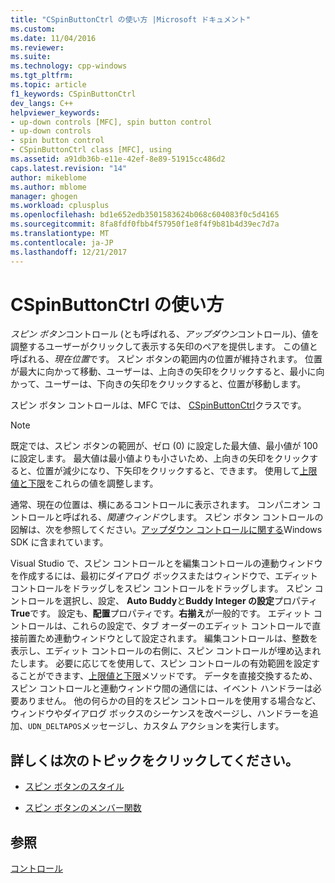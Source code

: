 ```yaml
---
title: "CSpinButtonCtrl の使い方 |Microsoft ドキュメント"
ms.custom: 
ms.date: 11/04/2016
ms.reviewer: 
ms.suite: 
ms.technology: cpp-windows
ms.tgt_pltfrm: 
ms.topic: article
f1_keywords: CSpinButtonCtrl
dev_langs: C++
helpviewer_keywords:
- up-down controls [MFC], spin button control
- up-down controls
- spin button control
- CSpinButtonCtrl class [MFC], using
ms.assetid: a91db36b-e11e-42ef-8e89-51915cc486d2
caps.latest.revision: "14"
author: mikeblome
ms.author: mblome
manager: ghogen
ms.workload: cplusplus
ms.openlocfilehash: bd1e652edb3501583624b068c604083f0c5d4165
ms.sourcegitcommit: 8fa8fdf0fbb4f57950f1e8f4f9b81b4d39ec7d7a
ms.translationtype: MT
ms.contentlocale: ja-JP
ms.lasthandoff: 12/21/2017
---
```

# <a name="using-cspinbuttonctrl"></a>CSpinButtonCtrl の使い方
*スピン ボタン*コントロール (とも呼ばれる、*アップダウン*コントロール)、値を調整するユーザーがクリックして表示する矢印のペアを提供します。 この値と呼ばれる、*現在位置*です。 スピン ボタンの範囲内の位置が維持されます。 位置が最大に向かって移動、ユーザーは、上向きの矢印をクリックすると、最小に向かって、ユーザーは、下向きの矢印をクリックすると、位置が移動します。  
  
 スピン ボタン コントロールは、MFC では、 [CSpinButtonCtrl](../mfc/reference/cspinbuttonctrl-class.md)クラスです。  
  
> [!NOTE]
>  既定では、スピン ボタンの範囲が、ゼロ (0) に設定した最大値、最小値が 100 に設定します。 最大値は最小値よりも小さいため、上向きの矢印をクリックすると、位置が減少になり、下矢印をクリックすると、できます。 使用して[上限値と下限](../mfc/reference/cspinbuttonctrl-class.md#setrange)をこれらの値を調整します。  
  
 通常、現在の位置は、横にあるコントロールに表示されます。 コンパニオン コントロールと呼ばれる、*関連ウィンドウ*します。 スピン ボタン コントロールの図解は、次を参照してください。[アップダウン コントロールに関する](http://msdn.microsoft.com/library/windows/desktop/bb759889)Windows SDK に含まれています。  
  
 Visual Studio で、スピン コントロールとを編集コントロールの連動ウィンドウを作成するには、最初にダイアログ ボックスまたはウィンドウで、エディット コントロールをドラッグしをスピン コントロールをドラッグします。 スピン コントロールを選択し、設定、 **Auto Buddy**と**Buddy Integer の設定**プロパティ**True**です。 設定も、**配置**プロパティです。**右揃え**が一般的です。 エディット コントロールは、これらの設定で、タブ オーダーのエディット コントロールで直接前置ため連動ウィンドウとして設定されます。 編集コントロールは、整数を表示し、エディット コントロールの右側に、スピン コントロールが埋め込まれたします。 必要に応じてを使用して、スピン コントロールの有効範囲を設定することができます、[上限値と下限](../mfc/reference/cspinbuttonctrl-class.md#setrange)メソッドです。 データを直接交換するため、スピン コントロールと連動ウィンドウ間の通信には、イベント ハンドラーは必要ありません。 他の何らかの目的をスピン コントロールを使用する場合など、ウィンドウやダイアログ ボックスのシーケンスを改ページし、ハンドラーを追加、`UDN_DELTAPOS`メッセージし、カスタム アクションを実行します。  
  
## <a name="what-do-you-want-to-know-more-about"></a>詳しくは次のトピックをクリックしてください。  
  
-   [スピン ボタンのスタイル](../mfc/spin-button-styles.md)  
  
-   [スピン ボタンのメンバー関数](../mfc/spin-button-member-functions.md)  
  
## <a name="see-also"></a>参照  
 [コントロール](../mfc/controls-mfc.md)

